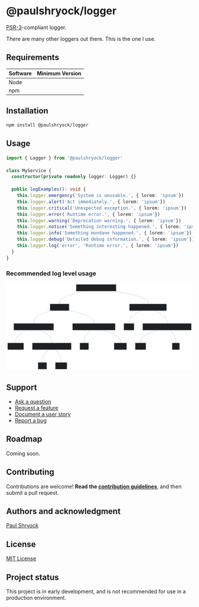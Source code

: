 # @paulshryock/logger

[PSR-3](https://www.php-fig.org/psr/psr-3/)-compliant logger.

There are many other loggers out there. This is the one I use.

## Requirements

| Software | Minimum Version |
| :---     | :---            |
| Node     |                 |
| npm      |                 |

## Installation

```bash
npm install @paulshryock/logger
```

## Usage

```typescript
import { Logger } from '@paulshryock/logger'

class MyService {
  constructor(private readonly logger: Logger) {}

  public logExamples(): void {
    this.logger.emergency('System is unusable.', { lorem: 'ipsum'})
    this.logger.alert('Act immediately.', { lorem: 'ipsum'})
    this.logger.critical('Unexpected exception.', { lorem: 'ipsum'})
    this.logger.error('Runtime error.', { lorem: 'ipsum'})
    this.logger.warning('Deprecation warning.', { lorem: 'ipsum'})
    this.logger.notice('Something interesting happened.', { lorem: 'ipsum'})
    this.logger.info('Something mundane happened.', { lorem: 'ipsum'})
    this.logger.debug('Detailed debug information.', { lorem: 'ipsum'})
    this.logger.log('error', 'Runtime error.', { lorem: 'ipsum'})
  }
}
```

### Recommended log level usage

[![](docs/img/log-level-flowchart.svg)](https://mermaid.live/edit#pako:eNp1ksFuwjAMhl8lynm8AIdNQNnoNthhhx3WHUxr2ojGQYkLqhDvPgdoNDatp_S3_y9_LB916SrUY71p3aFswHNBBSn5Jp-FzhwGBSUbR4oQK8VOrVExbJEeCv2lRqMew2h0r6ZXkyjkojAbOFPh5NZiZYCx7W9t2bUn2eaDbS62BQQVnEVuDNUqsNvtJMPB-a3834IepX3uvfOiXgGJ-SS1D_AkpnP1Up-JOvGoetcpQ3sMbGrgeBGodfcLv4jDQJETfpbw-UDM_0Q2xOgjWc4NSHrC6gb8LJaVY1NiAucJ_BInRxv3I3QWpaC4QYXERuKHPjBa1VEXYN3ibezXOBWLvkYq-3RDlm5YDtzlhQuUsOj3kuof7irOrkVZloG5TMw3qc28kTdBK2V9pyWABVPJkh1jc6ElvpUHj-VYgd8WuqCT9EHH7r2nUo_Zd3inu10lK5MZqD1YPd5AG0SVRWLnl5etPS_v6RtWHNzk)

## Support

- [Ask a question](https://github.com/paulshryock/logger/issues/new?assignees=&labels=question&projects=&template=1_ask_a_question.md&title=)
- [Request a feature](https://github.com/paulshryock/logger/issues/new?assignees=&labels=enhancement&projects=&template=2_request_a_feature.md&title=)
- [Document a user story](https://github.com/paulshryock/logger/issues/new?assignees=&labels=enhancement&projects=&template=3_document_a_user_story.md&title=)
- [Report a bug](https://github.com/paulshryock/logger/issues/new?assignees=&labels=bug&projects=&template=4_report_a_bug.md&title=)

## Roadmap

Coming soon.

## Contributing

Contributions are welcome! **Read the [contribution guidelines](https://github.com/paulshryock/logger/blob/main/CONTRIBUTING.md)**, and then submit a pull request.

## Authors and acknowledgment

[Paul Shryock](https://github.com/paulshryock)

## License

[MIT License](https://github.com/paulshryock/logger/blob/main/LICENSE)

## Project status

This project is in early development, and is not recommended for use in a production environment.
